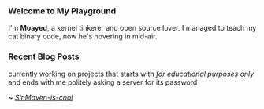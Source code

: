### Welcome to My Playground

I'm **Moayed**, a kernel tinkerer and open source lover. I managed to teach my cat binary code, now he's hovering in mid-air.

### Recent Blog Posts

<!-- blog starts --><!-- blog ends --> 

currently working on projects that starts with _for educational purposes only_ and ends with me politely asking a server for its password

**~** [_SinMaven-is-cool_](https://0xrinx.github.io/)
